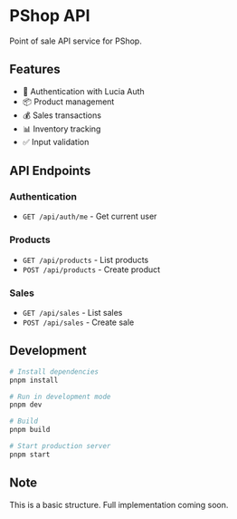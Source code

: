 # PShop API

Point of sale API service for PShop.

## Features

- 🔐 Authentication with Lucia Auth
- 📦 Product management
- 💰 Sales transactions
- 📊 Inventory tracking
- ✅ Input validation

## API Endpoints

### Authentication

- `GET /api/auth/me` - Get current user

### Products

- `GET /api/products` - List products
- `POST /api/products` - Create product

### Sales

- `GET /api/sales` - List sales
- `POST /api/sales` - Create sale

## Development

```bash
# Install dependencies
pnpm install

# Run in development mode
pnpm dev

# Build
pnpm build

# Start production server
pnpm start
```

## Note

This is a basic structure. Full implementation coming soon.
